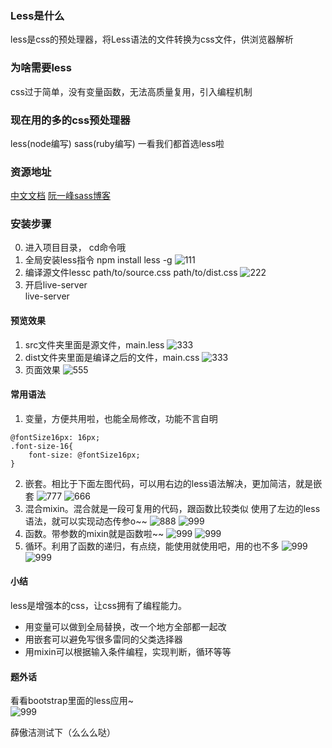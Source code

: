 ### Less是什么
less是css的预处理器，将Less语法的文件转换为css文件，供浏览器解析

### 为啥需要less
css过于简单，没有变量函数，无法高质量复用，引入编程机制

### 现在用的多的css预处理器
less(node编写) sass(ruby编写) 一看我们都首选less啦

### 资源地址
[中文文档](http://lesscss.cn/)
[阮一峰sass博客](http://www.ruanyifeng.com/blog/2012/06/sass.html)

### 安装步骤
0. 进入项目目录， cd命令哦
1. 全局安装less指令 npm install less -g
![111](https://raw.githubusercontent.com/wiki/sodyxiezhen/practice3_less/install1.png)
2. 编译源文件lessc path/to/source.css path/to/dist.css
![222](https://raw.githubusercontent.com/wiki/sodyxiezhen/practice3_less/4.png)
3. 开启live-server<br />
	live-server

#### 预览效果
1. src文件夹里面是源文件，main.less
![333](https://raw.githubusercontent.com/wiki/sodyxiezhen/practice3_less/2.png)
2. dist文件夹里面是编译之后的文件，main.css
![333](https://raw.githubusercontent.com/wiki/sodyxiezhen/practice3_less/3.png)
3. 页面效果
![555](https://raw.githubusercontent.com/wiki/sodyxiezhen/practice3_less/5.png)

#### 常用语法
1. 变量，方便共用啦，也能全局修改，功能不言自明
```
@fontSize16px: 16px;
.font-size-16{
	font-size: @fontSize16px;
}
```
2. 嵌套。相比于下面左图代码，可以用右边的less语法解决，更加简洁，就是嵌套
![777](https://raw.githubusercontent.com/wiki/sodyxiezhen/practice3_less/7.png)
![666](https://raw.githubusercontent.com/wiki/sodyxiezhen/practice3_less/6.png)
3. 混合mixin。混合就是一段可复用的代码，跟函数比较类似
使用了左边的less语法，就可以实现动态传参o~~
![888](https://raw.githubusercontent.com/wiki/sodyxiezhen/practice3_less/8.png)
![999](https://raw.githubusercontent.com/wiki/sodyxiezhen/practice3_less/9.png)
4. 函数。带参数的mixin就是函数啦~~
![999](https://raw.githubusercontent.com/wiki/sodyxiezhen/practice3_less/10.png)
![999](https://raw.githubusercontent.com/wiki/sodyxiezhen/practice3_less/11.png)
5. 循环。利用了函数的递归，有点绕，能使用就使用吧，用的也不多
![999](https://raw.githubusercontent.com/wiki/sodyxiezhen/practice3_less/12.png)
![999](https://raw.githubusercontent.com/wiki/sodyxiezhen/practice3_less/13.png)

#### 小结
less是增强本的css，让css拥有了编程能力。
- 用变量可以做到全局替换，改一个地方全部都一起改
- 用嵌套可以避免写很多雷同的父类选择器
- 用mixin可以根据输入条件编程，实现判断，循环等等

#### 题外话
看看bootstrap里面的less应用~  
![999](https://raw.githubusercontent.com/wiki/sodyxiezhen/practice3_less/14.png)

薛傲洁测试下（么么么哒）